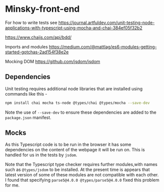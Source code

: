 # Minsky-front-end

For how to write tests see
<https://journal.artfuldev.com/unit-testing-node-applications-with-typescript-using-mocha-and-chai-384ef05f32b2>

<https://www.chaijs.com/api/bdd/>

Imports and modules
<https://medium.com/@mattlag/es6-modules-getting-started-gotchas-2ad154f38e2e>

Mocking DOM
<https://github.com/jsdom/jsdom>

## Dependencies

Unit testing requires additional node libraries that are installed using commands like this -

```sh
npm install chai mocha ts-node @types/chai @types/mocha --save-dev
```

Note the use of ```--save-dev``` to ensure these dependencies are added to the ```package.json``` manifest.

## Mocks

As this Typescript code is to be run in the browser it has some dependencies on the content of the webpage it will be run on.  This is handled for us in the tests by ```jsdom```.

Note that the Typescript type checker requires further modules,with names such as ```@types/jsdom``` to be installed.  At the present time is appears that latest version of some of these modules are not compatible with each other.  I found that specifying  ```parse5@4.0.0 @types/parse5@4.0.0``` fixed this problem for me.
